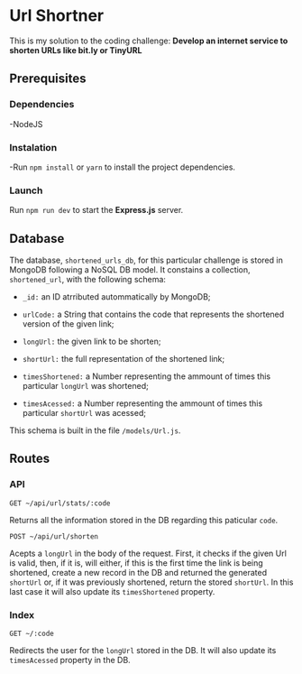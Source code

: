 # Url Shortner
This is my solution to the coding challenge: **Develop an internet service to shorten URLs like bit.ly or TinyURL**

## Prerequisites

### Dependencies
-NodeJS

### Instalation
-Run `npm install` or `yarn` to install the project dependencies.

### Launch
Run `npm run dev` to start the **Express.js** server.

## Database
The database, `shortened_urls_db`, for this particular challenge is stored in MongoDB following a NoSQL DB model.
It constains a collection, `shortened_url`, with the following schema:
- `_id:` an ID atrributed autommatically by MongoDB;

- `urlCode:` a String that contains the code that represents the shortened version of the given link;

- `longUrl:` the given link to be shorten;

- `shortUrl:` the full representation of the shortened link;
- `timesShortened:` a Number representing the ammount of times this particular `longUrl` was shortened;
- `timesAcessed:` a Number representing the ammount of times this particular `shortUrl` was acessed;

This schema is built in the file `/models/Url.js`.

## Routes

### API

``` 
GET ~/api/url/stats/:code
```
Returns all the information stored in the DB regarding this paticular `code`.

``` 
POST ~/api/url/shorten
```
Acepts a `longUrl` in the body of the request.
First, it checks if the given Url is valid, then, if it is, will either, if this is the first time the link is being shortened, create a new record in the DB and returned the generated `shortUrl` or, if it was previously shortened, return the stored `shortUrl`. In this last case it will also update its `timesShortened` property.

### Index

``` 
GET ~/:code
```
Redirects the user for the `longUrl` stored in the DB. It will also update its `timesAcessed` property in the DB.
